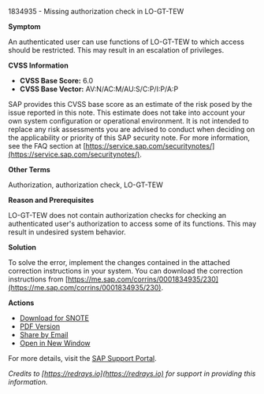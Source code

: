 1834935 - Missing authorization check in LO-GT-TEW

**Symptom**

An authenticated user can use functions of LO-GT-TEW to which access should be restricted. This may result in an escalation of privileges.

**CVSS Information**

- **CVSS Base Score:** 6.0
- **CVSS Base Vector:** AV:N/AC:M/AU:S/C:P/I:P/A:P

SAP provides this CVSS base score as an estimate of the risk posed by the issue reported in this note. This estimate does not take into account your own system configuration or operational environment. It is not intended to replace any risk assessments you are advised to conduct when deciding on the applicability or priority of this SAP security note. For more information, see the FAQ section at [https://service.sap.com/securitynotes/](https://service.sap.com/securitynotes/).

**Other Terms**

Authorization, authorization check, LO-GT-TEW

**Reason and Prerequisites**

LO-GT-TEW does not contain authorization checks for checking an authenticated user's authorization to access some of its functions. This may result in undesired system behavior.

**Solution**

To solve the error, implement the changes contained in the attached correction instructions in your system. You can download the correction instructions from [https://me.sap.com/corrins/0001834935/230](https://me.sap.com/corrins/0001834935/230).

**Actions**

- [Download for SNOTE](https://notesdownloads.sap.com/note/0040000010845922017)
- [PDF Version](https://userapps.support.sap.com/sap/support/sfm/notes/print/0001834935?language=en-US&token=69A82E18BF6C25FCAF481468998490FB)
- [Share by Email](https://me.sap.com/notes/0001834935/share)
- [Open in New Window](https://me.sap.com/notes/0001834935/open)
  
For more details, visit the [SAP Support Portal](https://me.sap.com/).

*Credits to [https://redrays.io](https://redrays.io) for support in providing this information.*